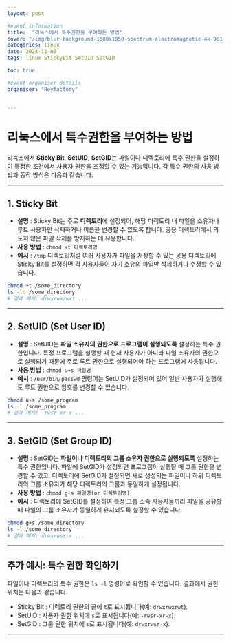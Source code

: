 ```yaml
---
layout: post

#event information
title:  "리눅스에서 특수권한을 부여하는 방법"
cover: "/img/blur-background-1680x1050-spectrum-electromagnetic-4k-901-1.jpg"
categories: linux
date: 2024-11-09
tags: linux StickyBit SetUID SetGID

toc: true

#event organiser details
organiser: "Royfactory"


---
```


# 리눅스에서 특수권한을 부여하는 방법

리눅스에서 **Sticky Bit**, **SetUID**, **SetGID**는 파일이나 디렉토리에 특수 권한을 설정하여 특정한 조건에서 사용자 권한을 조정할 수 있는 기능입니다. 각 특수 권한의 사용 방법과 동작 방식은 다음과 같습니다.

---

## 1. Sticky Bit

- **설명** : Sticky Bit는 주로 **디렉토리**에 설정되어, 해당 디렉토리 내 파일을 소유자나 루트 사용자만 삭제하거나 이름을 변경할 수 있도록 합니다. 공용 디렉토리에서 의도치 않은 파일 삭제를 방지하는 데 유용합니다.
- **사용 방법** : `chmod +t 디렉토리명`
- **예시** : `/tmp` 디렉토리처럼 여러 사용자가 파일을 저장할 수 있는 공용 디렉토리에 Sticky Bit를 설정하면 각 사용자들이 자기 소유의 파일만 삭제하거나 수정할 수 있습니다.
```bash
chmod +t /some_directory
ls -ld /some_directory
# 결과 예시: drwxrwxrwxt ...
```

---

## 2. SetUID (Set User ID)

- **설명** : SetUID는 **파일 소유자의 권한으로 프로그램이 실행되도록** 설정하는 특수 권한입니다. 특정 프로그램을 실행할 때 현재 사용자가 아니라 파일 소유자의 권한으로 실행되기 때문에 주로 루트 권한으로 실행되어야 하는 프로그램에 사용됩니다.
- **사용 방법** : `chmod u+s 파일명`
- **예시** : `/usr/bin/passwd` 명령어는 SetUID가 설정되어 있어 일반 사용자가 실행해도 루트 권한으로 암호를 변경할 수 있습니다.
```bash
chmod u+s /some_program
ls -l /some_program
# 결과 예시: -rwsr-xr-x ...
```

---

## 3. SetGID (Set Group ID)

- **설명** : SetGID는 **파일이나 디렉토리의 그룹 소유자 권한으로 실행되도록** 설정하는 특수 권한입니다. 파일에 SetGID가 설정되면 프로그램이 실행될 때 그룹 권한을 변경할 수 있고, 디렉토리에 SetGID가 설정되면 새로 생성되는 파일이나 하위 디렉토리의 그룹 소유자가 해당 디렉토리의 그룹과 동일하게 설정됩니다.
- **사용 방법** : `chmod g+s 파일명(or 디렉토리명)`
- **예시** : 디렉토리에 SetGID를 설정하여 특정 그룹 소속 사용자들끼리 파일을 공유할 때 파일의 그룹 소유자가 동일하게 유지되도록 설정할 수 있습니다.
```bash
chmod g+s /some_directory
ls -l /some_directory
# 결과 예시: drwxrwsr-x ...
```

---

## 추가 예시: 특수 권한 확인하기

파일이나 디렉토리의 특수 권한은 `ls -l` 명령어로 확인할 수 있습니다. 결과에서 권한 위치는 다음과 같습니다.

- Sticky Bit : 디렉토리 권한의 끝에 `t`로 표시됩니다(예: `drwxrwxrwt`).
- SetUID : 사용자 권한 위치에 `s`로 표시됩니다(예: `-rwsr-xr-x`).
- SetGID : 그룹 권한 위치에 `s`로 표시됩니다(예: `drwxrwsr-x`).

---
